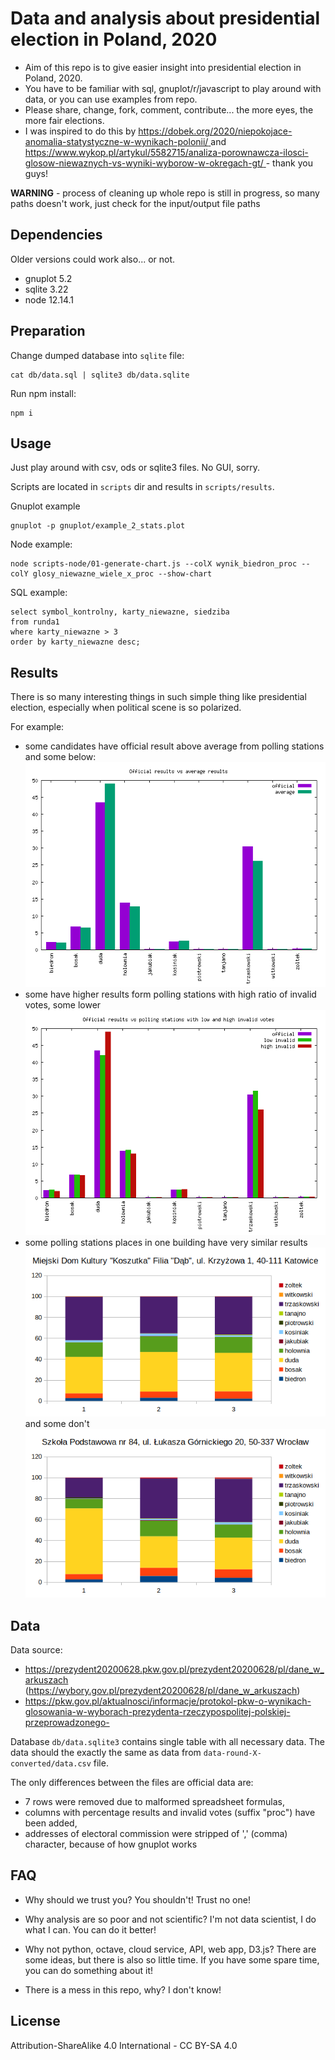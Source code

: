 # Data and analysis about presidential election in Poland, 2020
* Aim of this repo is to give easier insight into presidential election in Poland, 2020.
* You have to be familiar with sql, gnuplot/r/javascript to play around with data, or you can use examples from repo.
* Please share, change, fork, comment, contribute... the more eyes, the more fair elections.
* I was inspired to do this by [https://dobek.org/2020/niepokojace-anomalia-statystyczne-w-wynikach-polonii/
](https://dobek.org/2020/niepokojace-anomalia-statystyczne-w-wynikach-polonii/
) and [https://www.wykop.pl/artykul/5582715/analiza-porownawcza-ilosci-glosow-niewaznych-vs-wyniki-wyborow-w-okregach-gt/
](https://www.wykop.pl/artykul/5582715/analiza-porownawcza-ilosci-glosow-niewaznych-vs-wyniki-wyborow-w-okregach-gt/
) - thank you guys!

**WARNING** - process of cleaning up whole repo is still in progress, so many paths doesn't work, just check for the input/output file paths

## Dependencies
Older versions could work also... or not.
* gnuplot 5.2
* sqlite 3.22
* node 12.14.1

## Preparation

Change dumped database into ```sqlite``` file:
```
cat db/data.sql | sqlite3 db/data.sqlite
```

Run npm install:
```
npm i
```

## Usage
Just play around with csv, ods or sqlite3 files. No GUI, sorry. 


Scripts are located in ```scripts``` dir and results in ```scripts/results```.


Gnuplot example

```
gnuplot -p gnuplot/example_2_stats.plot
```

Node example:
```
node scripts-node/01-generate-chart.js --colX wynik_biedron_proc --colY glosy_niewazne_wiele_x_proc --show-chart
```

SQL example:
```
select symbol_kontrolny, karty_niewazne, siedziba
from runda1
where karty_niewazne > 3
order by karty_niewazne desc;
```

## Results

There is so many interesting things in such simple thing like presidential election, especially when political scene is so polarized.

For example:
* some candidates have official result above average from polling stations and some below:
    ![](script/../scripts/001-official-vs-average/results/results-official-vs-average.png)
* some have higher results form polling stations with high ratio of invalid votes, some lower
  ![](scripts/003-official-vs-low-invalid-vs-high-invalid/results/official-vs-low-invalid-vs-high-invalid-votes.png)
* some polling stations places in one building have very similar results
  ![](scripts/008-one-location-result-skew/results/one-polling-station-katowice-mdk-40-111.png)
  and some don't
  ![](scripts/008-one-location-result-skew/results/one-polling-station-wroclaw-school-84.png)

## Data
Data source:
* https://prezydent20200628.pkw.gov.pl/prezydent20200628/pl/dane_w_arkuszach (https://wybory.gov.pl/prezydent20200628/pl/dane_w_arkuszach)
* https://pkw.gov.pl/aktualnosci/informacje/protokol-pkw-o-wynikach-glosowania-w-wyborach-prezydenta-rzeczypospolitej-polskiej-przeprowadzonego-


Database ```db/data.sqlite3``` contains single table with all necessary data. The data should the exactly the same as data from ```data-round-X-converted/data.csv``` file. 

The only differences between the files are official data are:
* 7 rows were removed due to malformed spreadsheet formulas,
* columns with percentage results and invalid votes (suffix "proc") have been added,
* addresses of electoral commission were stripped of ',' (comma) character, because of how gnuplot works

## FAQ

* Why should we trust you? You shouldn't! Trust no one!

* Why analysis are so poor and not scientific? I'm not data scientist, I do what I can. You can do it better!

* Why not python, octave, cloud service, API, web app, D3.js? There are some ideas, but there is also so little time. If you have some spare time, you can do something about it!

* There is a mess in this repo, why? I don't know!

## License
Attribution-ShareAlike 4.0 International - CC BY-SA 4.0
